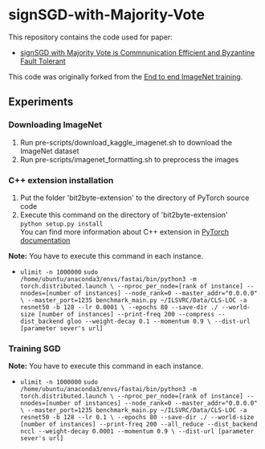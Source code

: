 # signSGD-with-Majority-Vote

This repository contains the code used for paper:
+ [signSGD with Majority Vote is Commnunication Efficient and Byzantine Fault Tolerant](https://openreview.net/forum?id=BJxhijAcY7)

This code was originally forked from the [End to end ImageNet training](https://github.com/fastai/imagenet-fast).

## Experiments

### Downloading ImageNet
1. Run pre-scripts/download_kaggle_imagenet.sh to download the ImageNet dataset
2. Run pre-scripts/imagenet_formatting.sh to preprocess the images

### C++ extension installation 
1. Put the folder 'bit2byte-extension' to the directory of PyTorch source code
2. Execute this command on the directory of 'bit2byte-extension'  
`python setup.py install`  
You can find more information about C++ extension in [PyTorch documentation](https://pytorch.org/tutorials/advanced/cpp_extension.html#using-your-extension)


**Note:** You have to execute this command in each instance.

+ `ulimit -n 1000000`
`sudo /home/ubuntu/anaconda3/envs/fastai/bin/python3 -m torch.distributed.launch \
--nproc_per_node=[rank of instance] --nnodes=[number of instances] --node_rank=0 --master_addr="0.0.0.0" \
--master_port=1235 benchmark_main.py ~/ILSVRC/Data/CLS-LOC -a resnet50 -b 128 --lr 0.0001 \
--epochs 80 --save-dir ./ --world-size [number of instances] --print-freq 200 --compress --dist_backend gloo --weight-decay 0.1 --momentum 0.9 \
--dist-url [parameter sever's url]`


### Training SGD
**Note:** You have to execute this command in each instance.

+ `ulimit -n 1000000`
`sudo /home/ubuntu/anaconda3/envs/fastai/bin/python3 -m torch.distributed.launch \
--nproc_per_node=[rank of instance] --nnodes=[number of instances] --node_rank=0 --master_addr="0.0.0.0" \
--master_port=1235 benchmark_main.py ~/ILSVRC/Data/CLS-LOC -a resnet50 -b 128 --lr 0.1 \
--epochs 80 --save-dir ./ --world-size [number of instances] --print-freq 200 --all_reduce --dist_backend nccl --weight-decay 0.0001 --momentum 0.9 \
--dist-url [parameter sever's url]`
